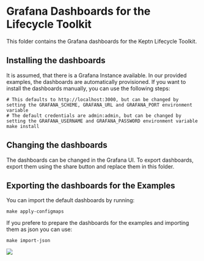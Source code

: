 # Grafana Dashboards for the Lifecycle Toolkit

This folder contains the Grafana dashboards for the Keptn Lifecycle Toolkit.

## Installing the dashboards

It is assumed, that there is a Grafana Instance available.
In our provided examples, the dashboards are automatically
provisioned.
If you want to install the dashboards manually, you can use the following steps:

```shell
# This defaults to http://localhost:3000, but can be changed by setting the GRAFANA_SCHEME, GRAFANA_URL and GRAFANA_PORT environment variable
# The default credentials are admin:admin, but can be changed by setting the GRAFANA_USERNAME and GRAFANA_PASSWORD environment variable
make install
```

## Changing the dashboards

The dashboards can be changed in the Grafana UI.
To export dashboards, export them using the share button and replace
them in this folder.

## Exporting the dashboards for the Examples

You can import the default dashboards by running:

```shell
make apply-configmaps
```

If you prefere to prepare the dashboards for the examples and importing them as json you can use:

```shell
make import-json
```

<!-- markdownlint-disable-next-line MD033 MD013 -->
<img referrerpolicy="no-referrer-when-downgrade" src="https://static.scarf.sh/a.png?x-pxid=858843d8-8da2-4ce5-a325-e5321c770a78" />
